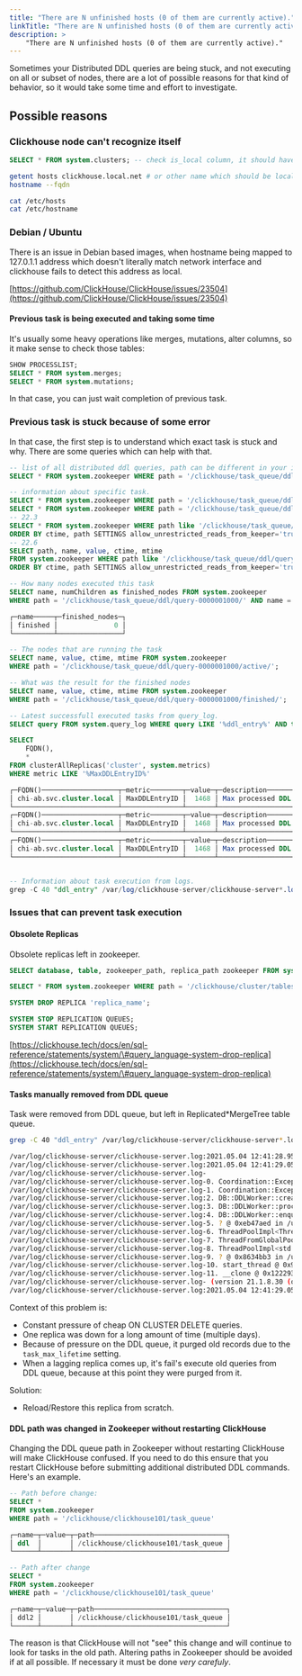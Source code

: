 ```yaml
---
title: "There are N unfinished hosts (0 of them are currently active)."
linkTitle: "There are N unfinished hosts (0 of them are currently active)."
description: >
    "There are N unfinished hosts (0 of them are currently active)."
---
```

Sometimes your Distributed DDL queries are being stuck, and not executing on all or subset of nodes, there are a lot of possible reasons for that kind of behavior, so it would take some time and effort to investigate.

## Possible reasons

### Clickhouse node can't recognize itself

```sql
SELECT * FROM system.clusters; -- check is_local column, it should have 1 for itself
```

```bash
getent hosts clickhouse.local.net # or other name which should be local
hostname --fqdn

cat /etc/hosts
cat /etc/hostname
```

### Debian / Ubuntu

There is an issue in Debian based images, when hostname being mapped to 127.0.1.1 address which doesn't literally match network interface and clickhouse fails to detect this address as local.

[https://github.com/ClickHouse/ClickHouse/issues/23504](https://github.com/ClickHouse/ClickHouse/issues/23504)

#### Previous task is being executed and taking some time

It's usually some heavy operations like merges, mutations, alter columns, so it make sense to check those tables:

```sql
SHOW PROCESSLIST;
SELECT * FROM system.merges;
SELECT * FROM system.mutations;
```

In that case, you can just wait completion of previous task.

### Previous task is stuck because of some error

In that case, the first step is to understand which exact task is stuck and why. There are some queries which can help with that.

```sql
-- list of all distributed ddl queries, path can be different in your installation
SELECT * FROM system.zookeeper WHERE path = '/clickhouse/task_queue/ddl/';

-- information about specific task.
SELECT * FROM system.zookeeper WHERE path = '/clickhouse/task_queue/ddl/query-0000001000/';
SELECT * FROM system.zookeeper WHERE path = '/clickhouse/task_queue/ddl/' AND name = 'query-0000001000';
-- 22.3
SELECT * FROM system.zookeeper WHERE path like '/clickhouse/task_queue/ddl/query-0000001000/%' 
ORDER BY ctime, path SETTINGS allow_unrestricted_reads_from_keeper='true'
-- 22.6
SELECT path, name, value, ctime, mtime 
FROM system.zookeeper WHERE path like '/clickhouse/task_queue/ddl/query-0000001000/%' 
ORDER BY ctime, path SETTINGS allow_unrestricted_reads_from_keeper='true'

-- How many nodes executed this task
SELECT name, numChildren as finished_nodes FROM system.zookeeper
WHERE path = '/clickhouse/task_queue/ddl/query-0000001000/' AND name = 'finished';

┌─name─────┬─finished_nodes─┐
│ finished │              0 │
└──────────┴────────────────┘

-- The nodes that are running the task
SELECT name, value, ctime, mtime FROM system.zookeeper 
WHERE path = '/clickhouse/task_queue/ddl/query-0000001000/active/';

-- What was the result for the finished nodes 
SELECT name, value, ctime, mtime FROM system.zookeeper 
WHERE path = '/clickhouse/task_queue/ddl/query-0000001000/finished/';

-- Latest successfull executed tasks from query_log.
SELECT query FROM system.query_log WHERE query LIKE '%ddl_entry%' AND type = 2 ORDER BY event_time DESC LIMIT 5;

SELECT
    FQDN(),
    *
FROM clusterAllReplicas('cluster', system.metrics)
WHERE metric LIKE '%MaxDDLEntryID%'

┌─FQDN()───────────────────┬─metric────────┬─value─┬─description───────────────────────────┐
│ chi-ab.svc.cluster.local │ MaxDDLEntryID │  1468 │ Max processed DDL entry of DDLWorker. │
└──────────────────────────┴───────────────┴───────┴───────────────────────────────────────┘
┌─FQDN()───────────────────┬─metric────────┬─value─┬─description───────────────────────────┐
│ chi-ab.svc.cluster.local │ MaxDDLEntryID │  1468 │ Max processed DDL entry of DDLWorker. │
└──────────────────────────┴───────────────┴───────┴───────────────────────────────────────┘
┌─FQDN()───────────────────┬─metric────────┬─value─┬─description───────────────────────────┐
│ chi-ab.svc.cluster.local │ MaxDDLEntryID │  1468 │ Max processed DDL entry of DDLWorker. │
└──────────────────────────┴───────────────┴───────┴───────────────────────────────────────┘


-- Information about task execution from logs.
grep -C 40 "ddl_entry" /var/log/clickhouse-server/clickhouse-server*.log
```


### Issues that can prevent task execution

#### Obsolete Replicas 

Obsolete replicas left in zookeeper.

```sql
SELECT database, table, zookeeper_path, replica_path zookeeper FROM system.replicas WHERE total_replicas != active_replicas;

SELECT * FROM system.zookeeper WHERE path = '/clickhouse/cluster/tables/01/database/table/replicas';

SYSTEM DROP REPLICA 'replica_name';

SYSTEM STOP REPLICATION QUEUES;
SYSTEM START REPLICATION QUEUES;
```

[https://clickhouse.tech/docs/en/sql-reference/statements/system/\#query_language-system-drop-replica](https://clickhouse.tech/docs/en/sql-reference/statements/system/\#query_language-system-drop-replica)

#### Tasks manually removed from DDL queue 

Task were removed from DDL queue, but left in Replicated\*MergeTree table queue.

```bash
grep -C 40 "ddl_entry" /var/log/clickhouse-server/clickhouse-server*.log

/var/log/clickhouse-server/clickhouse-server.log:2021.05.04 12:41:28.956888 [ 599 ] {} <Debug> DDLWorker: Processing task query-0000211211 (ALTER TABLE db.table_local ON CLUSTER `all-replicated` DELETE WHERE id = 1)
/var/log/clickhouse-server/clickhouse-server.log:2021.05.04 12:41:29.053555 [ 599 ] {} <Error> DDLWorker: ZooKeeper error: Code: 999, e.displayText() = Coordination::Exception: No node, Stack trace (when copying this message, always include the lines below):
/var/log/clickhouse-server/clickhouse-server.log-
/var/log/clickhouse-server/clickhouse-server.log-0. Coordination::Exception::Exception(std::__1::basic_string<char, std::__1::char_traits<char>, std::__1::allocator<char> > const&, Coordination::Error, int) @ 0xfb2f6b3 in /usr/bin/clickhouse
/var/log/clickhouse-server/clickhouse-server.log-1. Coordination::Exception::Exception(Coordination::Error) @ 0xfb2fb56 in /usr/bin/clickhouse
/var/log/clickhouse-server/clickhouse-server.log:2. DB::DDLWorker::createStatusDirs(std::__1::basic_string<char, std::__1::char_traits<char>, std::__1::allocator<char> > const&, std::__1::shared_ptr<zkutil::ZooKeeper> const&) @ 0xeb3127a in /usr/bin/clickhouse
/var/log/clickhouse-server/clickhouse-server.log:3. DB::DDLWorker::processTask(DB::DDLTask&) @ 0xeb36c96 in /usr/bin/clickhouse
/var/log/clickhouse-server/clickhouse-server.log:4. DB::DDLWorker::enqueueTask(std::__1::unique_ptr<DB::DDLTask, std::__1::default_delete<DB::DDLTask> >) @ 0xeb35f22 in /usr/bin/clickhouse
/var/log/clickhouse-server/clickhouse-server.log-5. ? @ 0xeb47aed in /usr/bin/clickhouse
/var/log/clickhouse-server/clickhouse-server.log-6. ThreadPoolImpl<ThreadFromGlobalPool>::worker(std::__1::__list_iterator<ThreadFromGlobalPool, void*>) @ 0x8633bcd in /usr/bin/clickhouse
/var/log/clickhouse-server/clickhouse-server.log-7. ThreadFromGlobalPool::ThreadFromGlobalPool<void ThreadPoolImpl<ThreadFromGlobalPool>::scheduleImpl<void>(std::__1::function<void ()>, int, std::__1::optional<unsigned long>)::'lambda1'()>(void&&, void ThreadPoolImpl<ThreadFromGlobalPool>::scheduleImpl<void>(std::__1::function<void ()>, int, std::__1::optional<unsigned long>)::'lambda1'()&&...)::'lambda'()::operator()() @ 0x863612f in /usr/bin/clickhouse
/var/log/clickhouse-server/clickhouse-server.log-8. ThreadPoolImpl<std::__1::thread>::worker(std::__1::__list_iterator<std::__1::thread, void*>) @ 0x8630ffd in /usr/bin/clickhouse
/var/log/clickhouse-server/clickhouse-server.log-9. ? @ 0x8634bb3 in /usr/bin/clickhouse
/var/log/clickhouse-server/clickhouse-server.log-10. start_thread @ 0x9609 in /usr/lib/x86_64-linux-gnu/libpthread-2.31.so
/var/log/clickhouse-server/clickhouse-server.log-11. __clone @ 0x122293 in /usr/lib/x86_64-linux-gnu/libc-2.31.so
/var/log/clickhouse-server/clickhouse-server.log- (version 21.1.8.30 (official build))
/var/log/clickhouse-server/clickhouse-server.log:2021.05.04 12:41:29.053951 [ 599 ] {} <Debug> DDLWorker: Processing task query-0000211211 (ALTER TABLE db.table_local ON CLUSTER `all-replicated` DELETE WHERE id = 1)
```

Context of this problem is:
* Constant pressure of cheap ON CLUSTER DELETE queries.
* One replica was down for a long amount of time (multiple days).
* Because of pressure on the DDL queue, it purged old records due to the `task_max_lifetime` setting.
* When a lagging replica comes up, it's fail's execute old queries from DDL queue, because at this point they were purged from it.

Solution:
* Reload/Restore this replica from scratch.

#### DDL path was changed in Zookeeper without restarting ClickHouse

Changing the DDL queue path in Zookeeper without restarting ClickHouse will make ClickHouse confused. If you need to do this ensure that you restart ClickHouse before submitting additional distributed DDL commands. Here's an example. 

```sql
-- Path before change:
SELECT *
FROM system.zookeeper
WHERE path = '/clickhouse/clickhouse101/task_queue'

┌─name─┬─value─┬─path─────────────────────────────────┐
│ ddl  │       │ /clickhouse/clickhouse101/task_queue │
└──────┴───────┴──────────────────────────────────────┘

-- Path after change
SELECT *
FROM system.zookeeper
WHERE path = '/clickhouse/clickhouse101/task_queue'

┌─name─┬─value─┬─path─────────────────────────────────┐
│ ddl2 │       │ /clickhouse/clickhouse101/task_queue │
└──────┴───────┴──────────────────────────────────────┘
```

The reason is that ClickHouse will not "see" this change and will continue to look for tasks in the old path. Altering paths in Zookeeper should be avoided if at all possible. If necessary it must be done *very carefuly*. 
